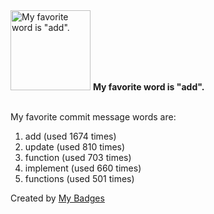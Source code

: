 <img src="https://my-badges.github.io/my-badges/favorite-word.png" alt="My favorite word is &quot;add&quot;." title="My favorite word is &quot;add&quot;." width="128">
<strong>My favorite word is &quot;add&quot;.</strong>
<br><br>

My favorite commit message words are:

1. add (used 1674 times)
2. update (used 810 times)
3. function (used 703 times)
4. implement (used 660 times)
5. functions (used 501 times)


Created by <a href="https://github.com/my-badges/my-badges">My Badges</a>